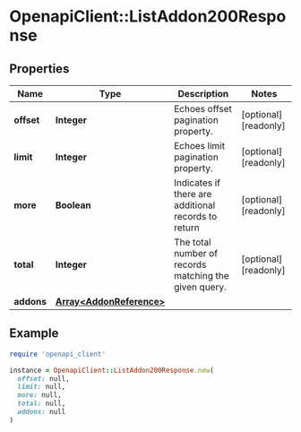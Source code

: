 # OpenapiClient::ListAddon200Response

## Properties

| Name | Type | Description | Notes |
| ---- | ---- | ----------- | ----- |
| **offset** | **Integer** | Echoes offset pagination property. | [optional][readonly] |
| **limit** | **Integer** | Echoes limit pagination property. | [optional][readonly] |
| **more** | **Boolean** | Indicates if there are additional records to return | [optional][readonly] |
| **total** | **Integer** | The total number of records matching the given query. | [optional][readonly] |
| **addons** | [**Array&lt;AddonReference&gt;**](AddonReference.md) |  |  |

## Example

```ruby
require 'openapi_client'

instance = OpenapiClient::ListAddon200Response.new(
  offset: null,
  limit: null,
  more: null,
  total: null,
  addons: null
)
```

